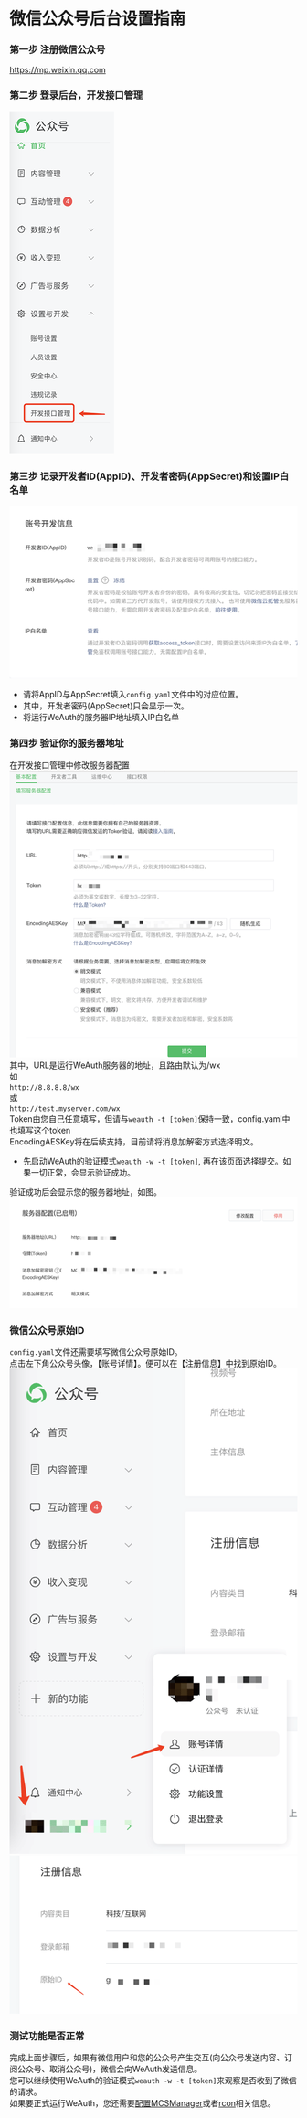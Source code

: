 # 微信公众号后台设置指南  

### 第一步 注册微信公众号

https://mp.weixin.qq.com  

### 第二步 登录后台，开发接口管理
![开发接口管理](assets/pic1.png)  

### 第三步 记录开发者ID(AppID)、开发者密码(AppSecret)和设置IP白名单
![设置](assets/pic3.png)
* 请将AppID与AppSecret填入`config.yaml`文件中的对应位置。  
* 其中，开发者密码(AppSecret)只会显示一次。  
* 将运行WeAuth的服务器IP地址填入IP白名单  

### 第四步 验证你的服务器地址
在开发接口管理中修改服务器配置  
![服务器配置](assets/pic2.png)  
其中，URL是运行WeAuth服务器的地址，且路由默认为/wx  
如  
`http://8.8.8.8/wx`  
或  
`http://test.myserver.com/wx`  
Token由您自己任意填写，但请与`weauth -t [token]`保持一致，config.yaml中也填写这个token  
EncodingAESKey将在后续支持，目前请将消息加解密方式选择明文。  

* 先启动WeAuth的验证模式`weauth -w -t [token]`, 再在该页面选择提交。如果一切正常，会显示验证成功。   
  

验证成功后会显示您的服务器地址，如图。  
![成功](assets/pic4.png)

### 微信公众号原始ID
`config.yaml`文件还需要填写微信公众号原始ID。  
点击左下角公众号头像，【账号详情】。便可以在【注册信息】中找到原始ID。  
![w](assets/pic9.png)  
![w2](assets/pic10.png)  

### 测试功能是否正常  
完成上面步骤后，如果有微信用户和您的公众号产生交互(向公众号发送内容、订阅公众号、取消公众号)，微信会向WeAuth发送信息。  
您可以继续使用WeAuth的验证模式`weauth -w -t [token]`来观察是否收到了微信的请求。  
如果要正式运行WeAuth，您还需要[配置MCSManager](MCSManagerConfig.md)或者[rcon](Rcon.md)相关信息。  



